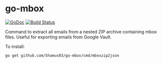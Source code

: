 # go-mbox

[![GoDoc](https://godoc.org/github.com/Shamus03/go-mbox?status.svg)](https://godoc.org/github.com/Shamus03/go-mbox)
[![Build Status](https://travis-ci.com/Shamus03/go-mbox.svg?token=WuKfy3V3Yw7K95LjG4aM&branch=master)](https://travis-ci.com/Shamus03/go-mbox)

Command to extract all emails from a nested ZIP archive containing mbox files.  Useful for exporting emails from Google Vault.

To install:
```bash
go get github.com/Shamus03/go-mbox/cmd/mboxzip2json
```
